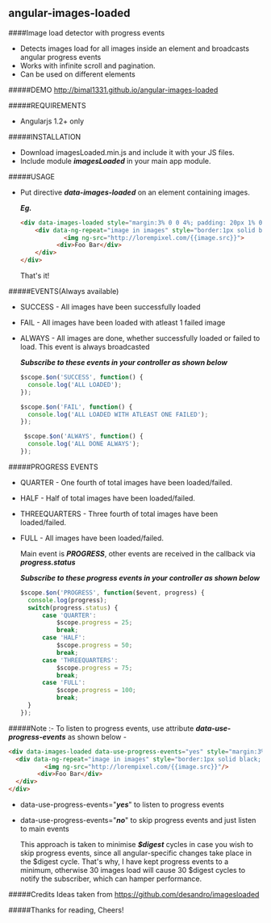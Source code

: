 angular-images-loaded
---------------------
####Image load detector with progress events
+ Detects images load for all images inside an element and broadcasts angular progress events
+ Works with infinite scroll and pagination.
+ Can be used on different elements


#####DEMO
http://bimal1331.github.io/angular-images-loaded

#####REQUIREMENTS
+ Angularjs 1.2+ only

#####INSTALLATION
+ Download imagesLoaded.min.js and include it with your JS files.
+ Include module ***imagesLoaded*** in your main app module.

#####USAGE
+ Put directive ***data-images-loaded*** on an element containing images.

  ***Eg.***

	``` html
  <div data-images-loaded style="margin:3% 0 0 4%; padding: 20px 1% 0; border:1px solid black; width:43%; float:left;">
		<div data-ng-repeat="image in images" style="border:1px solid black; border-radius:5px; padding:1px; display:inline-block; min-width:150px;">
				<img ng-src="http://lorempixel.com/{{image.src}}">
			  <div>Foo Bar</div>
		</div>
	</div>
	```

  That's it!

#####EVENTS(Always available)
+ SUCCESS - All images have been successfully loaded
+ FAIL - All images have been loaded with atleast 1 failed image
+ ALWAYS - All images are done, whether successfully loaded or failed to load. This event is always broadcasted
  
  ***Subscribe to these events in your controller as shown below***

  ``` js
  $scope.$on('SUCCESS', function() {
    console.log('ALL LOADED');
  });

  $scope.$on('FAIL', function() {
    console.log('ALL LOADED WITH ATLEAST ONE FAILED');
  });

   $scope.$on('ALWAYS', function() {
    console.log('ALL DONE ALWAYS');        
  });
  ```
  
#####PROGRESS EVENTS
+ QUARTER - One fourth of total images have been loaded/failed.
+ HALF - Half of total images have been loaded/failed.
+ THREEQUARTERS - Three fourth of total images have been loaded/failed.
+ FULL - All images have been loaded/failed.

  Main event is ***PROGRESS***, other events are received in the callback via ***progress.status***

  ***Subscribe to these progress events in your controller as shown below***

  ``` js
  $scope.$on('PROGRESS', function($event, progress) {
    console.log(progress);
    switch(progress.status) {
        case 'QUARTER':
            $scope.progress = 25;
            break;
        case 'HALF':
            $scope.progress = 50;
            break;
        case 'THREEQUARTERS':
            $scope.progress = 75;
            break;
        case 'FULL':
            $scope.progress = 100;
            break;
    }
  });
  ```
  
#####Note :-
  To listen to progress events, use attribute ***data-use-progress-events*** as shown below -

  ```html
  <div data-images-loaded data-use-progress-events="yes" style="margin:3% 0 0 4%; padding: 20px 1% 0; border:1px solid black; width:43%; float:left;">
  	<div data-ng-repeat="image in images" style="border:1px solid black; border-radius:5px; padding:1px; display:inline-block; min-width:150px;">
  			<img ng-src="http://lorempixel.com/{{image.src}}"/>
  		  <div>Foo Bar</div>
  	</div>
  </div>
   ```
  
+ data-use-progress-events="***yes***"  to listen to progress events
+ data-use-progress-events="***no***" to skip progress events and just listen to main events
	
  This approach is taken to minimise ***$digest*** cycles in case you wish to skip progress events, since all angular-specific changes take place in the $digest cycle. That's why, I have kept progress events to a minimum, otherwise 30 images load will cause 30 $digest cycles to notify the subscriber, which can hamper performance.


#####Credits
Ideas taken from https://github.com/desandro/imagesloaded

#####Thanks for reading, Cheers!

